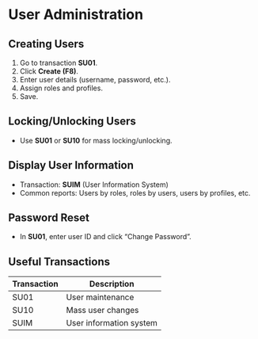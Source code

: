 # User Administration

## Creating Users

1. Go to transaction **SU01**.
2. Click **Create (F8)**.
3. Enter user details (username, password, etc.).
4. Assign roles and profiles.
5. Save.

## Locking/Unlocking Users

- Use **SU01** or **SU10** for mass locking/unlocking.

## Display User Information

- Transaction: **SUIM** (User Information System)
- Common reports: Users by roles, roles by users, users by profiles, etc.

## Password Reset

- In **SU01**, enter user ID and click “Change Password”.

## Useful Transactions

| Transaction | Description             |
|-------------|------------------------|
| SU01        | User maintenance       |
| SU10        | Mass user changes      |
| SUIM        | User information system|
